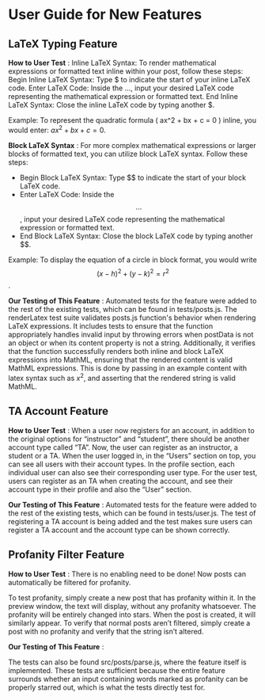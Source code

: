 # User Guide for New Features

## LaTeX Typing Feature

**How to User Test** : 
Inline LaTeX Syntax: To render mathematical expressions or formatted text inline within your post, follow these steps: 
Begin Inline LaTeX Syntax: Type $ to indicate the start of your inline LaTeX code. 
Enter LaTeX Code: Inside the $...$, input your desired LaTeX code representing the mathematical expression or formatted text. 
End Inline LaTeX Syntax: Close the inline LaTeX code by typing another $. 

Example:
To represent the quadratic formula \( ax^2 + bx + c = 0 \) inline, you would enter: $ax^2 + bx + c = 0$.

**Block LaTeX Syntax** :
For more complex mathematical expressions or larger blocks of formatted text, you can utilize block LaTeX syntax. Follow these steps: 
- Begin Block LaTeX Syntax: Type $$ to indicate the start of your block LaTeX code. 
- Enter LaTeX Code: Inside the $$...$$, input your desired LaTeX code representing the mathematical expression or formatted text.
- End Block LaTeX Syntax: Close the block LaTeX code by typing another $$.

Example: 
To display the equation of a circle in block format, you would write $$ (x - h)^2 + (y - k)^2 = r^2 $$. 

**Our Testing of This Feature** : 
Automated tests for the feature were added to the rest of the existing tests, which can be found in tests/posts.js. The renderLatex test suite validates posts.js function's behavior when rendering LaTeX expressions. It includes tests to ensure that the function appropriately handles invalid input by throwing errors when postData is not an object or when its content property is not a string. Additionally, it verifies that the function successfully renders both inline and block LaTeX expressions into MathML, ensuring that the rendered content is valid MathML expressions. This is done by passing in an example content with latex syntax such as $x^2$, and asserting that the rendered string is valid MathML. 

## TA Account Feature

**How to User Test** : 
When a user now registers for an account, in addition to the original options for “instructor” and “student”, there should be another account type called “TA”. Now, the user can register as an instructor, a student or a TA. When the user logged in, in the “Users” section on top, you can see all users with their account types. In the profile section, each individual user can also see their corresponding user type.
For the user test, users can register as an TA when creating the account, and see their account type in their profile and also the “User” section.

**Our Testing of This Feature** : 
Automated tests for the feature were added to the rest of the existing tests, which can be found in tests/user.js. The test of registering a TA account is being added and the test makes sure users can register a TA account and the account type can be shown correctly.

## Profanity Filter Feature

**How to User Test** : 
There is no enabling need to be done! Now posts can automatically be filtered for profanity.

To test profanity, simply create a new post that has profanity within it. In the preview window, the text will display, without any profanity whatsoever. The profanity will be entirely changed into stars. When the post is created, it will similarly appear. 
To verify that normal posts aren’t filtered, simply create a post with no profanity and verify that the string isn’t altered. 

**Our Testing of This Feature** : 

The tests can also be found src/posts/parse.js, where the feature itself is implemented. These tests are sufficient because the entire feature surrounds whether an input containing words marked as profanity can be properly starred out, which is what the tests directly test for. 
